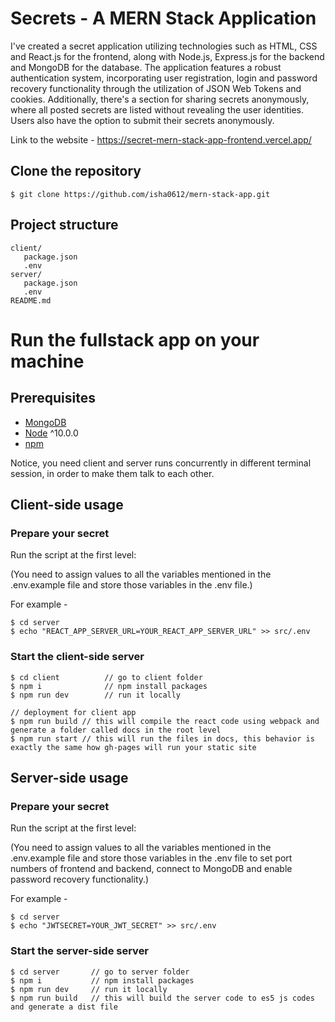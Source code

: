 # Secrets - A MERN Stack Application


I've created a secret application utilizing technologies such as HTML, CSS and React.js for the frontend, along with Node.js, Express.js for the backend and MongoDB for the database. The application features a robust authentication system, incorporating user registration, login and password recovery functionality through the utilization of JSON Web Tokens and cookies. Additionally, there's a section for sharing secrets anonymously, where all posted secrets are listed without revealing the user identities. Users also have the option to submit their secrets anonymously.

Link to the website - https://secret-mern-stack-app-frontend.vercel.app/

## Clone the repository
```terminal
$ git clone https://github.com/isha0612/mern-stack-app.git
```

## Project structure
```terminal
client/
   package.json
   .env 
server/
   package.json
   .env 
README.md
```


# Run the fullstack app on your machine 

## Prerequisites
- [MongoDB](https://gist.github.com/nrollr/9f523ae17ecdbb50311980503409aeb3)
- [Node](https://nodejs.org/en/download/) ^10.0.0
- [npm](https://nodejs.org/en/download/package-manager/)

Notice, you need client and server runs concurrently in different terminal session, in order to make them talk to each other.

## Client-side usage

### Prepare your secret

Run the script at the first level:

(You need to assign values to all the variables mentioned in the .env.example file and store those variables in the .env file.)

For example -

```terminal
$ cd server
$ echo "REACT_APP_SERVER_URL=YOUR_REACT_APP_SERVER_URL" >> src/.env
```

### Start the client-side server

```terminal
$ cd client          // go to client folder
$ npm i              // npm install packages
$ npm run dev        // run it locally

// deployment for client app
$ npm run build // this will compile the react code using webpack and generate a folder called docs in the root level
$ npm run start // this will run the files in docs, this behavior is exactly the same how gh-pages will run your static site
```


## Server-side usage

### Prepare your secret

Run the script at the first level:

(You need to assign values to all the variables mentioned in the .env.example file and store those variables in the .env file to  set port numbers of frontend and backend, connect to MongoDB and enable password recovery functionality.)

For example -

```terminal
$ cd server
$ echo "JWTSECRET=YOUR_JWT_SECRET" >> src/.env
```

### Start the server-side server

```terminal
$ cd server       // go to server folder
$ npm i           // npm install packages
$ npm run dev     // run it locally
$ npm run build   // this will build the server code to es5 js codes and generate a dist file
```